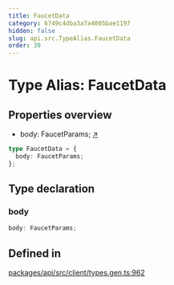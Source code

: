 ```yaml
---
title: FaucetData
category: 6749c4dba3a7a4005bae1197
hidden: false
slug: api.src.TypeAlias.FaucetData
order: 39
---
```


# Type Alias: FaucetData

## Properties overview

- body:  FaucetParams; [↗](#body)

```ts
type FaucetData = {
  body: FaucetParams;
};
```

## Type declaration

### body

```ts
body: FaucetParams;
```

## Defined in

[packages/api/src/client/types.gen.ts:962](https://github.com/zkcloudworker/minatokens-lib/blob/main/packages/api/src/client/types.gen.ts#L962)
